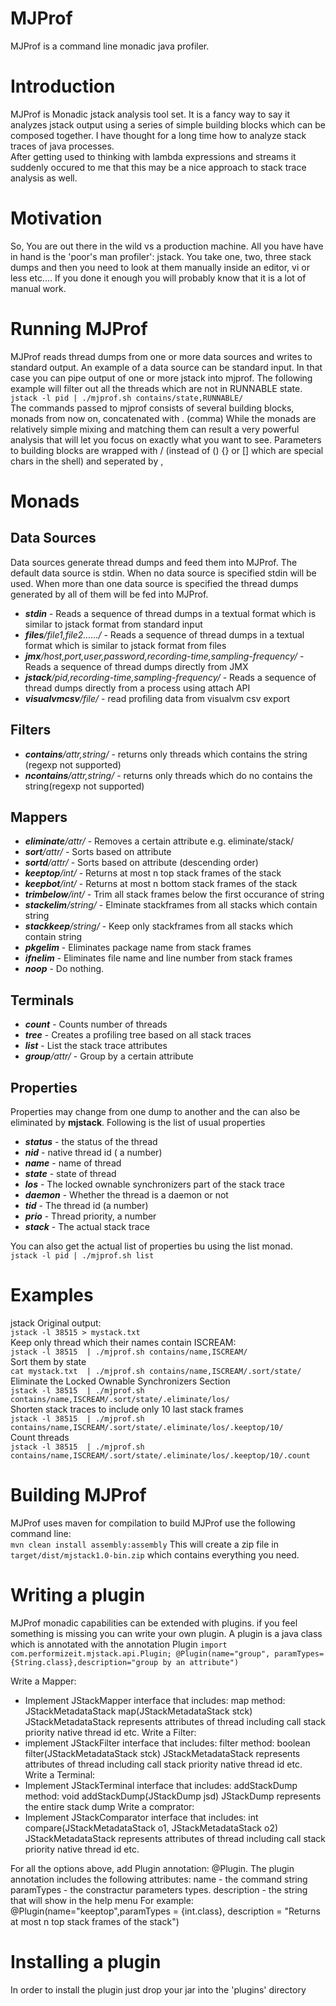 MJProf
=======
MJProf is a command line monadic java profiler.

Introduction
=============
MJProf is Monadic jstack analysis tool set. It is a fancy way to say it analyzes jstack output using a series of simple building blocks
which can be composed together. I have thought for a long time how to analyze stack traces of java processes.  
After getting used to thinking with lambda expressions
and streams it suddenly occured to me that this may be a nice approach to stack trace analysis as well.

Motivation
==========
So, You are out there in the wild vs a production machine. All you have have in hand is the 'poor's man profiler': jstack.
You take one, two, three stack dumps and then you need to look at them manually inside an editor, vi or less etc....
If you done it enough you will probably know that it is a lot of manual work.



Running MJProf
===========
MJProf reads thread dumps from one or more data sources and writes to standard output.  An example of a data source can be standard input. 
In that case you can pipe output of one or more jstack into mjprof. 
The following example will filter out all the threads which are not in RUNNABLE state.  
`jstack -l pid | ./mjprof.sh contains/state,RUNNABLE/`  
The commands passed to mjprof consists of several building blocks, monads from now on, concatenated with . (comma)
While the monads are relatively simple mixing and matching them can result a very powerful 
analysis that will let you focus on exactly what you want to see.
Parameters to building blocks are wrapped with / (instead of () {} or [] which are special chars in the shell) and seperated by ,


Monads 
======

Data Sources
------------
Data sources generate thread dumps and feed them into MJProf. The default data source is stdin. When no data source is specified stdin will be used.
When more than one data source is specified the thread dumps generated by all of them will be fed into MJProf.
* _**stdin**_  - Reads a sequence of thread dumps in a textual format which is similar to jstack format from standard input  
* _**files**/file1,file2....../_  - Reads a sequence of thread dumps in a textual format which is similar to jstack format from files  
* _**jmx**/host,port,user,password,recording-time,sampling-frequency/_  - Reads a sequence of thread dumps directly from JMX  
* _**jstack**/pid,recording-time,sampling-frequency/_  - Reads a sequence of thread dumps directly from a process using attach API  
* _**visualvmcsv**/file/_  - read profiling data from visualvm csv export 

Filters
-------
* _**contains**/attr,string/_  - returns only threads which contains the string (regexp not supported)
* _**ncontains**/attr,string/_  - returns only threads which do no contains the string(regexp not supported)

Mappers
-------
* _**eliminate**/attr/_         - Removes a certain attribute e.g. eliminate/stack/
* _**sort**/attr/_              - Sorts based on attribute
* _**sortd**/attr/_             - Sorts based on attribute (descending order)
* _**keeptop**/int/_            - Returns at most n top stack frames of the stack
* _**keepbot**/int/_            - Returns at most n bottom stack frames of the stack
* _**trimbelow**/int/_          - Trim all stack frames below the first occurance of string 
* _**stackelim**/string/_       - Elminate stackframes from all stacks which contain string
* _**stackkeep**/string/_       - Keep only stackframes from all stacks which contain string
* _**pkgelim**_                 - Eliminates package name from stack frames
* _**ifnelim**_                 - Eliminates file name and line number  from stack frames
* _**noop**_                     - Do nothing.

Terminals
---------
* _**count**_                   - Counts number of threads
* _**tree**_                    - Creates a profiling tree based on all stack traces
* _**list**_                    - List the stack trace attributes
* _**group**/attr/_             - Group by a certain attribute

Properties
----------
Properties may change from one dump to another and the can also be eliminated by **mjstack**.
Following is the list of usual properties  
* _**status**_          - the status of the thread
* _**nid**_             - native thread id ( a number)
* _**name**_            - name of thread
* _**state**_           - state of thread
* _**los**_            - The locked ownable synchronizers part of the stack trace
* _**daemon**_          - Whether the thread is a daemon or not
* _**tid**_             - The thread id (a number)
* _**prio**_            - Thread priority, a number
* _**stack**_           - The actual stack trace

You can also get the actual list of properties bu using the list monad.  
`jstack -l pid | ./mjprof.sh list`

Examples
=============
jstack Original output:  
`jstack -l 38515 > mystack.txt`  
Keep only thread which their names contain ISCREAM:  
`jstack -l 38515  | ./mjprof.sh contains/name,ISCREAM/`  
Sort them by state  
`cat mystack.txt  | ./mjprof.sh contains/name,ISCREAM/.sort/state/`  
Eliminate the Locked Ownable Synchronizers Section  
`jstack -l 38515  | ./mjprof.sh contains/name,ISCREAM/.sort/state/.eliminate/los/`  
Shorten stack traces to include only 10 last stack frames  
`jstack -l 38515  | ./mjprof.sh contains/name,ISCREAM/.sort/state/.eliminate/los/.keeptop/10/`  
Count threads  
`jstack -l 38515  | ./mjprof.sh contains/name,ISCREAM/.sort/state/.eliminate/los/.keeptop/10/.count`



Building MJProf
=============
MJProf uses maven for compilation to build MJProf use the following command line:  
`mvn clean install assembly:assembly`
This will create a zip file in `target/dist/mjstack1.0-bin.zip` which contains everything you need.


Writing a plugin
===============

MJProf monadic capabilities can be extended with plugins. if you feel something is missing you can write your own plugin. 
A plugin is a java class which is annotated with the annotation Plugin
`import com.performizeit.mjstack.api.Plugin;
@Plugin(name="group", paramTypes={String.class},description="group by an attribute")`

Write a Mapper:
- Implement JStackMapper interface that includes:
	map method: JStackMetadataStack map(JStackMetadataStack stck)
	JStackMetadataStack represents attributes of thread including call stack priority native thread id etc.
Write a Filter:
- implement JStackFilter interface that includes:
	filter method: boolean filter(JStackMetadataStack stck)
	JStackMetadataStack represents attributes of thread including call stack priority native thread id etc.
Write a Terminal:
- Implement JStackTerminal interface that includes:
	addStackDump method: void addStackDump(JStackDump jsd) 
	JStackDump represents the entire stack dump 
Write a comprator:
- Implement JStackComparator interface that includes:
	int compare(JStackMetadataStack o1, JStackMetadataStack o2)
	JStackMetadataStack represents attributes of thread including call stack priority native thread id etc.

For all the options above, add Plugin annotation: @Plugin.
The plugin annotation includes the following attributes:
	name - the command string
	paramTypes - the constractur parameters types.
	description - the string that will show in the help menu
For example:
	@Plugin(name="keeptop",paramTypes = {int.class}, description = "Returns at most n top stack frames of the stack")


Installing a plugin
============
In order to install the plugin just drop your jar into the 'plugins' directory 
